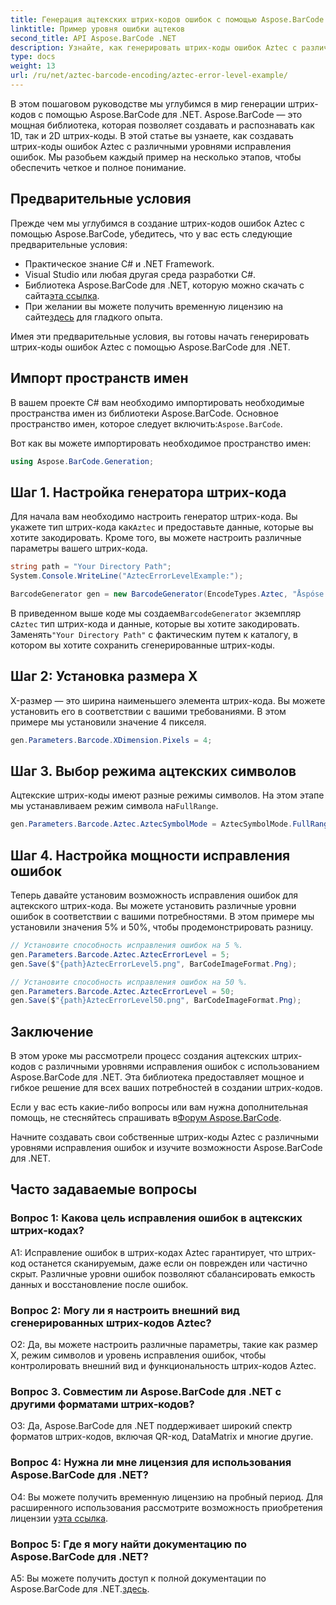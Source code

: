 ```yaml
---
title: Генерация ацтекских штрих-кодов ошибок с помощью Aspose.BarCode для .NET
linktitle: Пример уровня ошибки ацтеков
second_title: API Aspose.BarCode .NET
description: Узнайте, как генерировать штрих-коды ошибок Aztec с различными уровнями ошибок, используя Aspose.BarCode для .NET. Полное руководство по созданию штрих-кода.
type: docs
weight: 13
url: /ru/net/aztec-barcode-encoding/aztec-error-level-example/
---
```

В этом пошаговом руководстве мы углубимся в мир генерации штрих-кодов с помощью Aspose.BarCode для .NET. Aspose.BarCode — это мощная библиотека, которая позволяет создавать и распознавать как 1D, так и 2D штрих-коды. В этой статье вы узнаете, как создавать штрих-коды ошибок Aztec с различными уровнями исправления ошибок. Мы разобьем каждый пример на несколько этапов, чтобы обеспечить четкое и полное понимание.

## Предварительные условия

Прежде чем мы углубимся в создание штрих-кодов ошибок Aztec с помощью Aspose.BarCode, убедитесь, что у вас есть следующие предварительные условия:

- Практическое знание C# и .NET Framework.
- Visual Studio или любая другая среда разработки C#.
-  Библиотека Aspose.BarCode для .NET, которую можно скачать с сайта[эта ссылка](https://releases.aspose.com/barcode/net/).
-  При желании вы можете получить временную лицензию на сайте[здесь](https://purchase.aspose.com/temporary-license/) для гладкого опыта.

Имея эти предварительные условия, вы готовы начать генерировать штрих-коды ошибок Aztec с помощью Aspose.BarCode для .NET.

## Импорт пространств имен

 В вашем проекте C# вам необходимо импортировать необходимые пространства имен из библиотеки Aspose.BarCode. Основное пространство имен, которое следует включить:`Aspose.BarCode`.

Вот как вы можете импортировать необходимое пространство имен:

```csharp
using Aspose.BarCode.Generation;
```

## Шаг 1. Настройка генератора штрих-кода

 Для начала вам необходимо настроить генератор штрих-кода. Вы укажете тип штрих-кода как`Aztec` и предоставьте данные, которые вы хотите закодировать. Кроме того, вы можете настроить различные параметры вашего штрих-кода.

```csharp
string path = "Your Directory Path";
System.Console.WriteLine("AztecErrorLevelExample:");

BarcodeGenerator gen = new BarcodeGenerator(EncodeTypes.Aztec, "Åspóse.Barcóde© is a powerful library to generate & recognize 1D & 2D barcodes");
```

 В приведенном выше коде мы создаем`BarcodeGenerator` экземпляр с`Aztec` тип штрих-кода и данные, которые вы хотите закодировать. Заменять`"Your Directory Path"` с фактическим путем к каталогу, в котором вы хотите сохранить сгенерированные штрих-коды.

## Шаг 2: Установка размера X

X-размер — это ширина наименьшего элемента штрих-кода. Вы можете установить его в соответствии с вашими требованиями. В этом примере мы установили значение 4 пикселя.

```csharp
gen.Parameters.Barcode.XDimension.Pixels = 4;
```

## Шаг 3. Выбор режима ацтекских символов

 Ацтекские штрих-коды имеют разные режимы символов. На этом этапе мы устанавливаем режим символа на`FullRange`.

```csharp
gen.Parameters.Barcode.Aztec.AztecSymbolMode = AztecSymbolMode.FullRange;
```

## Шаг 4. Настройка мощности исправления ошибок

Теперь давайте установим возможность исправления ошибок для ацтекского штрих-кода. Вы можете установить различные уровни ошибок в соответствии с вашими потребностями. В этом примере мы установили значения 5% и 50%, чтобы продемонстрировать разницу.

```csharp
// Установите способность исправления ошибок на 5 %.
gen.Parameters.Barcode.Aztec.AztecErrorLevel = 5;
gen.Save($"{path}AztecErrorLevel5.png", BarCodeImageFormat.Png);

// Установите способность исправления ошибок на 50 %.
gen.Parameters.Barcode.Aztec.AztecErrorLevel = 50;
gen.Save($"{path}AztecErrorLevel50.png", BarCodeImageFormat.Png);
```

## Заключение

В этом уроке мы рассмотрели процесс создания ацтекских штрих-кодов с различными уровнями исправления ошибок с использованием Aspose.BarCode для .NET. Эта библиотека предоставляет мощное и гибкое решение для всех ваших потребностей в создании штрих-кодов.

 Если у вас есть какие-либо вопросы или вам нужна дополнительная помощь, не стесняйтесь спрашивать в[Форум Aspose.BarCode](https://forum.aspose.com/c/barcode/13).

Начните создавать свои собственные штрих-коды Aztec с различными уровнями исправления ошибок и изучите возможности Aspose.BarCode для .NET.

## Часто задаваемые вопросы

### Вопрос 1: Какова цель исправления ошибок в ацтекских штрих-кодах?

A1: Исправление ошибок в штрих-кодах Aztec гарантирует, что штрих-код останется сканируемым, даже если он поврежден или частично скрыт. Различные уровни ошибок позволяют сбалансировать емкость данных и восстановление после ошибок.

### Вопрос 2: Могу ли я настроить внешний вид сгенерированных штрих-кодов Aztec?

О2: Да, вы можете настроить различные параметры, такие как размер X, режим символов и уровень исправления ошибок, чтобы контролировать внешний вид и функциональность штрих-кодов Aztec.

### Вопрос 3. Совместим ли Aspose.BarCode для .NET с другими форматами штрих-кодов?

О3: Да, Aspose.BarCode для .NET поддерживает широкий спектр форматов штрих-кодов, включая QR-код, DataMatrix и многие другие.

### Вопрос 4: Нужна ли мне лицензия для использования Aspose.BarCode для .NET?

 О4: Вы можете получить временную лицензию на пробный период. Для расширенного использования рассмотрите возможность приобретения лицензии у[эта ссылка](https://purchase.aspose.com/buy).

### Вопрос 5: Где я могу найти документацию по Aspose.BarCode для .NET?

 A5: Вы можете получить доступ к полной документации по Aspose.BarCode для .NET.[здесь](https://reference.aspose.com/barcode/net/).